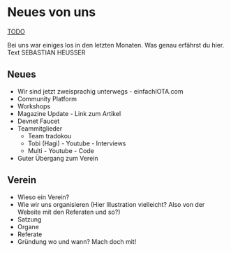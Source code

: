 # Neues von uns

[TODO]()


Bei uns war einiges los in den letzten Monaten. Was genau erfährst du hier.
Text SEBASTIAN HEUSSER


## Neues
- Wir sind jetzt zweisprachig unterwegs - einfachIOTA.com
- Community Platform
- Workshops
- Magazine Update - Link zum Artikel
- Devnet Faucet
- Teammitglieder
    - Team tradokou
    - Tobi (Hagi) - Youtube - Interviews
    - Multi - Youtube - Code
- Guter Übergang zum Verein

## Verein
- Wieso ein Verein?
- Wie wir uns organisieren (Hier Illustration vielleicht? Also von  der Website mit den Referaten und so?)
- Satzung
- Organe
- Referate
- Gründung wo und wann? Mach doch mit!
